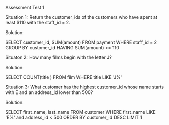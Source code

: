 Assessment Test 1

Situation 1: Return the customer_ids of the customers who have spent at least \$110 with the staff_id = 2.

Solution:

SELECT customer_id, SUM(amount)
FROM payment
WHERE staff_id = 2
GROUP BY customer_id
HAVING SUM(amount) >= 110

Situaton 2: How many films begin with the letter J?

Solution:

SELECT COUNT(title )
FROM film
WHERE title LIKE 'J%'

Situation 3: What customer has the highest customer_id whose name starts with E and an address_id lower than 500?

Solution:

SELECT first_name, last_name
FROM customer
WHERE first_name LIKE 'E%' and address_id < 500
ORDER BY customer_id DESC
LIMIT 1
